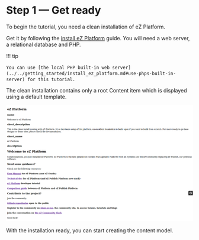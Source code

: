 # Step 1 — Get ready

To begin the tutorial, you need a clean installation of eZ Platform.

Get it by following the [install eZ Platform](../../getting_started/install_ez_platform.md) guide.
You will need a web server, a relational database and PHP.

!!! tip

    You can use [the local PHP built-in web server](../../getting_started/install_ez_platform.md#use-phps-built-in-server) for this tutorial.

The clean installation contains only a root Content item which is displayed using a default template.

![Front page after clean installation](img/bike_tutorial_homepage_install_clean.png)

With the installation ready, you can start creating the content model.
